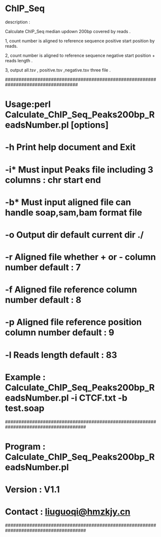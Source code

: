 # ChIP_Seq

description :

Calculate ChIP_Seq median updown 200bp covered by reads .

1, count number is aligned to reference sequence positive start position by reads.

2, count number is aligned to reference sequence negative start position + reads length .

3, output all.tsv , positive.tsv ,negative.tsv three file .



###################################################################################
#         Usage:perl Calculate_ChIP_Seq_Peaks200bp_ReadsNumber.pl [options] 
#         -h            Print help document and Exit 
#         -i*  <str>    Must input Peaks file including 3 columns : chr start end
#         -b*  <str>    Must input aligned file can handle soap,sam,bam format file  
#         -o   <str>    Output dir  default current dir ./
#         -r   <int>    Aligned file whether + or - column number default : 7
#         -f   <int>    Aligned file reference column number default : 8
#         -p   <int>    Aligned file reference position column number default : 9
#         -l   <int>    Reads length default : 83
#     
#         Example : Calculate_ChIP_Seq_Peaks200bp_ReadsNumber.pl -i CTCF.txt -b test.soap
######################################################################################
#         Program : Calculate_ChIP_Seq_Peaks200bp_ReadsNumber.pl
#         Version : V1.1
#         Contact : liuguoqi@hmzkjy.cn
######################################################################################


